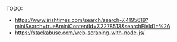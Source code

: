 TODO:
* https://www.irishtimes.com/search/search-7.4195619?miniSearch=true&miniContentId=7.2278513&searchField1=%2A 
* https://stackabuse.com/web-scraping-with-node-js/